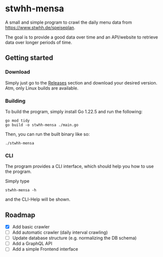 # stwhh-mensa

A small and simple program to crawl the daily menu data from https://www.stwhh.de/speiseplan.

The goal is to provide a good data over time and an API/website to retrieve data over longer periods of time.

## Getting started

### Download

Simply just go to the [Releases](https://www.stwhh.de/speiseplan?t=today) section and download your desired version. Atm, only Linux builds are available.

### Building

To build the program, simply install Go 1.22.5 and run the following:

```shell
go mod tidy
go build -o stwhh-mensa ./main.go
```

Then, you can run the built binary like so:

```shell
./stwhh-mensa
```

### CLI

The program provides a CLI interface, which should help you how to use the program.

Simply type

```shell
stwhh-mensa -h
```

and the CLI-Help will be shown.


## Roadmap

- [x] Add basic crawler
- [ ] Add automatic crawler (daily interval crawling)
- [ ] Update database structure (e.g. normalizing the DB schema)
- [ ] Add a GraphQL API
- [ ] Add a simple Frontend interface

